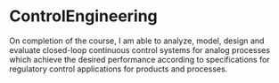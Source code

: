 # ControlEngineering
On completion of the course, I am able to analyze, model, design and evaluate closed-loop continuous control systems for analog processes which achieve the desired performance according to specifications for regulatory control applications for products and processes.
